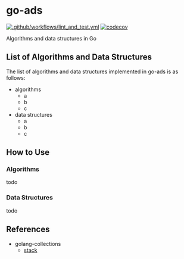 # go-ads

[![.github/workflows/lint_and_test.yml](https://github.com/nukopy/go-ads/actions/workflows/lint_and_test.yml/badge.svg)](https://github.com/nukopy/go-ads/actions/workflows/lint_and_test.yml) [![codecov](https://codecov.io/gh/nukopy/go-ads/branch/master/graph/badge.svg?token=KCVIHBVKXQ)](https://codecov.io/gh/nukopy/go-ads)

Algorithms and data structures in Go

## List of Algorithms and Data Structures

The list of algorithms and data structures implemented in go-ads is as follows:

- algorithms
  - a
  - b
  - c
- data structures
  - a
  - b
  - c

## How to Use

### Algorithms

todo

### Data Structures

todo

## References

- golang-collections
  - [stack](https://pkg.go.dev/github.com/golang-collections/collections/stack)
